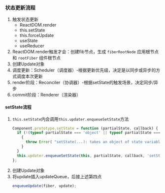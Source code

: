 ### 状态更新流程

1. 触发状态更新
   - ReactDOM.render
   - this.setState
   - this.forceUpdate
   - useState
   - useReducer
2. ReactDOM.render触发才会：创建fib节点，生成 `fiberRootNode` 应用根节点和 `rootFiber` 组件根节点
3. 创建Update对象
4. 调度更新：Scheduler（调度器）-根据更新优先级，决定是以同步或异步的方式调度本次更新
5. render阶段：Reconciler（协调器）-根据setState的触发场景，决定同步/异步
6. commit阶段：Renderer（渲染器）

#### setState流程
1. `this.setState`内会调用`this.updater.enqueueSetState`方法
    ```javascript
    Component.prototype.setState = function (partialState, callback) {
      if (!(typeof partialState === 'object' || typeof partialState === 'function' || partialState == null)) {
        {
          throw Error( "setState(...): takes an object of state variables to update or a function which returns an object of state variables." );
        }
      }
      this.updater.enqueueSetState(this, partialState, callback, 'setState');
    };
    ```
2. 创建Update对象
3. 将update插入updateQueue，后接上述第四点
    ```javascript
    enqueueUpdate(fiber, update);
    ```
